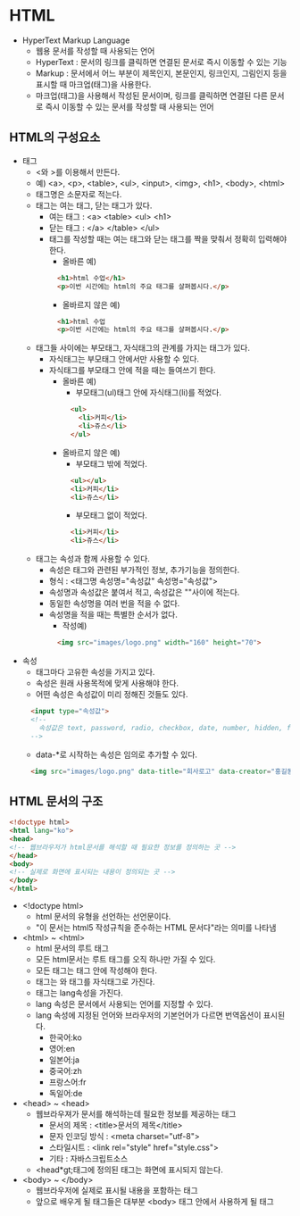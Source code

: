 # HTML
- HyperText Markup Language
  + 웹용 문서를 작성할 때 사용되는 언어
  + HyperText : 문서의 링크를 클릭하면 연결된 문서로 즉시 이동할 수 있는 기능
  + Markup : 문서에서 어느 부분이 제목인지, 본문인지, 링크인지, 그림인지 등을 표시할 때 마크업(태그)을 사용한다.
  + 마크업(태그)을 사용해서 작성된 문서이며, 링크를 클릭하면 연결된 다른 문서로 즉시 이동할 수 있는 문서를 작성할 때 사용되는 언어

## HTML의 구성요소
- 태그
  + &lt;와 &gt;를 이용해서 만든다.
  + 예) &lt;a&gt;, &lt;p&gt;, &lt;table&gt;, &lt;ul&gt;, &lt;input&gt;, &lt;img&gt;, &lt;h1&gt;, &lt;body&gt;, &lt;html&gt;		
  + 태그명은 소문자로 적는다.
  + 태그는 여는 태그, 닫는 태그가 있다.
    * 여는 태그 : &lt;a&gt; &lt;table&gt; &lt;ul&gt; &lt;h1&gt;
    * 닫는 태그 : &lt;/a&gt; &lt;/table&gt; &lt;/ul&gt;
    * 태그를 작성할 때는 여는 태그와 닫는 태그를 짝을 맞춰서 정확히 입력해야 한다.
      - 올바른 예)
      ```html
        <h1>html 수업</h1>
        <p>이번 시간에는 html의 주요 태그를 살펴봅시다.</p>
      ```
      - 올바르지 않은 예)
      ```html
        <h1>html 수업
        <p>이번 시간에는 html의 주요 태그를 살펴봅시다.</p>
      ```
  + 태그들 사이에는 부모태그, 자식태그의 관계를 가지는 태그가 있다.
    * 자식태그는 부모태그 안에서만 사용할 수 있다.
    * 자식태그를 부모태그 안에 적을 때는 들여쓰기 한다.
      - 올바른 예) 
        + 부모태그(ul)태그 안에 자식태그(li)를 적었다.
        ```html
          <ul>
            <li>커피</li>
            <li>쥬스</li>
          </ul>
        ```
      - 올바르지 않은 예)
        + 부모태그 밖에 적었다.
        ```html
          <ul></ul>
          <li>커피</li>
          <li>쥬스</li>
        ```
        * 부모태그 없이 적었다.
        ```html
          <li>커피</li>
          <li>쥬스</li>
        ```
  + 태그는 속성과 함께 사용할 수 있다.
    * 속성은 태그와 관련된 부가적인 정보, 추가기능을 정의한다.
    * 형식 : &lt;태그명 속성명="속성값" 속성명="속성값"&gt;
    * 속성명과 속성값은 붙여서 적고, 속성값은 ""사이에 적는다.
    * 동일한 속성명을 여러 번을 적을 수 없다.
    * 속성명을 적을 때는 특별한 순서가 없다.
      + 작성예) 
      ```html
        <img src="images/logo.png" width="160" height="70">
      ```
- 속성
  + 태그마다 고유한 속성을 가지고 있다.
  + 속성은 원래 사용목적에 맞게 사용해야 한다.
  + 어떤 속성은 속성값이 미리 정해진 것들도 있다.
  ```html
    <input type="속성값">
    <!--
      속성값은 text, password, radio, checkbox, date, number, hidden, file, button, submit, reset ...
    -->
  ```
  + data-*로 시작하는 속성은 임의로 추가할 수 있다.
  ```html
    <img src="images/logo.png" data-title="회사로고" data-creator="홍길동" data-pubdate="2019-10-31">
  ```
  
## HTML 문서의 구조
```html
<!doctype html>
<html lang="ko">
<head>
<!-- 웹브라우저가 html문서를 해석할 때 필요한 정보를 정의하는 곳 -->
</head>
<body>
<!-- 실제로 화면에 표시되는 내용이 정의되는 곳 -->
</body>
</html>	
```

- &lt;!doctype html&gt;
  + html 문서의 유형을 선언하는 선언문이다.
  + "이 문서는 html5 작성규칙을 준수하는 HTML 문서다"라는 의미를 나타냄
- &lt;html&gt; ~ &lt;html&gt;
  + html 문서의 루트 태그
  + 모든 html문서는 루트 태그를 오직 하나만 가질 수 있다. 	
  + 모든 태그는 <html>태그 안에 작성해야 한다.
  + <html>태그는 <head>와 <body>태그를 자식태그로 가진다.
  + <html>태그는 lang속성을 가진다.
  + lang 속성은 문서에서 사용되는 언어를 지정할 수 있다.
  + lang 속성에 지정된 언어와 브라우저의 기본언어가 다르면 번역옵션이 표시된다.
    * 한국어:ko
    * 영어:en
    * 일본어:ja
    * 중국어:zh
    * 프랑스어:fr
    * 독일어:de
- &lt;head&gt; ~ &lt;head&gt;
  + 웹브라우져가 문서를 해석하는데 필요한 정보를 제공하는 태그
    * 문서의 제목 : &lt;title&gt;문서의 제목&lt;/title&gt;
    * 문자 인코딩 방식 : &lt;meta charset="utf-8"&gt;
    * 스타일시트 : &lt;link rel="style" href="style.css"&gt;
    * 기타 : 자바스크립트소스
  + &lt;head*gt;태그에 정의된 태그는 화면에 표시되지 않는다.
- &lt;body&gt; ~ &lt;/body&gt;
  + 웹브라우저에 실제로 표시될 내용을 포함하는 태그
  + 앞으로 배우게 될 태그들은 대부분 &lt;body&gt; 태그 안에서 사용하게 될 태그
